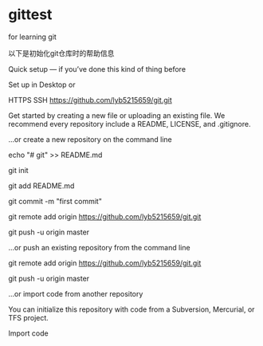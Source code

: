 # gittest
for learning git

以下是初始化git仓库时的帮助信息

Quick setup — if you’ve done this kind of thing before

 Set up in Desktop	or	
 
 HTTPS SSH https://github.com/lyb5215659/git.git


Get started by creating a new file or uploading an existing file. We recommend every repository include a README, LICENSE, and .gitignore.

…or create a new repository on the command line

 echo "# git" >> README.md

git init

git add README.md

git commit -m "first commit"

git remote add origin https://github.com/lyb5215659/git.git

git push -u origin master

…or push an existing repository from the command line

 git remote add origin https://github.com/lyb5215659/git.git
 
git push -u origin master

…or import code from another repository

You can initialize this repository with code from a Subversion, Mercurial, or TFS project.


Import code
